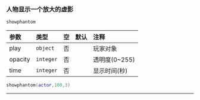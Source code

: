 ### 人物显示一个放大的虚影

`showphantom`

| 参数    | 类型      | 空   | 默认 | 注释          |
| :------ | :-------- | :--- | :--- | :------------ |
| play    | `object`  | 否   |      | 玩家对象      |
| opacity | `integer` | 否   |      | 透明度(0~255) |
| time    | `integer` | 否   |      | 显示时间(秒)  |

```lua
showphantom(actor,100,3)
```

------------

